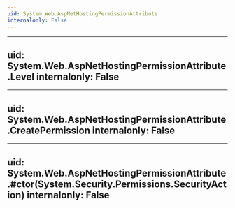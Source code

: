 ```yaml
---
uid: System.Web.AspNetHostingPermissionAttribute
internalonly: False
---
```


---
uid: System.Web.AspNetHostingPermissionAttribute.Level
internalonly: False
---

---
uid: System.Web.AspNetHostingPermissionAttribute.CreatePermission
internalonly: False
---

---
uid: System.Web.AspNetHostingPermissionAttribute.#ctor(System.Security.Permissions.SecurityAction)
internalonly: False
---
